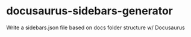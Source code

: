# docusaurus-sidebars-generator
Write a sidebars.json file based on docs folder structure w/ Docusaurus

